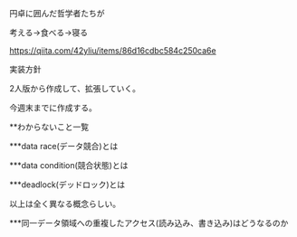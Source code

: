 円卓に囲んだ哲学者たちが

考える→食べる→寝る


https://qiita.com/42yliu/items/86d16cdbc584c250ca6e

実装方針

2人版から作成して、拡張していく。

今週末までに作成する。

**わからないこと一覧

***data race(データ競合)とは

***data condition(競合状態)とは

***deadlock(デッドロック)とは

以上は全く異なる概念らしい。



***同一データ領域への重複したアクセス(読み込み、書き込み)はどうなるのか


